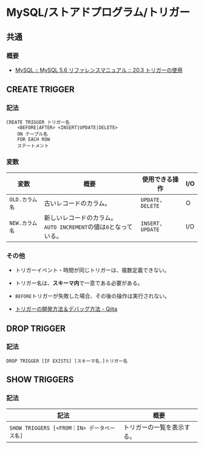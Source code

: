 # MySQL/ストアドプログラム/トリガー

## 共通

### 概要

- [MySQL :: MySQL 5.6 リファレンスマニュアル :: 20.3 トリガーの使用](https://dev.mysql.com/doc/refman/5.6/ja/triggers.html)

## CREATE TRIGGER

### 記法

```mysql
CREATE TRIGGER トリガー名
    <BEFORE|AFTER> <INSERT|UPDATE|DELETE>
    ON テーブル名
    FOR EACH ROW
    ステートメント
```

### 変数

| 変数           | 概要                                                         | 使用できる操作   | I/O  |
  | -------------- | ------------------------------------------------------------ | ---------------- | ---- |
| `OLD.カラム名` | 古いレコードのカラム。                                       | `UPDATE, DELETE` | O    |
| `NEW.カラム名` | 新しいレコードのカラム。<br />`AUTO INCREMENT`の値は`0`となっている。 | `INSERT, UPDATE` | I/O  |

### その他

- トリガーイベント・時間が同じトリガーは、複数定義できない。

- トリガー名は、**スキーマ内**で一意である必要がある。

- `BEFORE`トリガーが失敗した場合、その後の操作は実行されない。

- [トリガーの開発方法＆デバッグ方法 - Qiita](https://qiita.com/suin/items/269fa582e40f439d012f)

## DROP TRIGGER

### 記法

```mysql
DROP TRIGGER [IF EXISTS] [スキーマ名.]トリガー名
```

## SHOW TRIGGERS

### 記法

| 記法                                        | 概要                       |
| ------------------------------------------- | -------------------------- |
| `SHOW TRIGGERS [<FROM｜IN> データベース名]` | トリガーの一覧を表示する。 |
